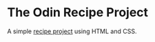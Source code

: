 # The Odin Recipe Project

A simple [recipe project](https://yokaion.github.io/odin-recipes/) using HTML and CSS. 
